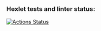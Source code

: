 ### Hexlet tests and linter status:
[![Actions Status](https://github.com/artmazloev/python-project-50/actions/workflows/hexlet-check.yml/badge.svg)](https://github.com/artmazloev/python-project-50/actions)